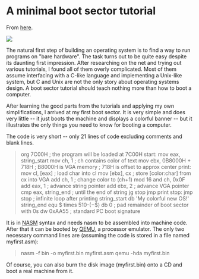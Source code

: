 # A minimal boot sector tutorial

From [here](https://yinwang0.substack.com/p/boot-sector).

![](https://substackcdn.com/image/fetch/w_1456,c_limit,f_auto,q_auto:good,fl_progressive:steep/https%3A%2F%2Fbucketeer-e05bbc84-baa3-437e-9518-adb32be77984.s3.amazonaws.com%2Fpublic%2Fimages%2F21bd9773-9983-432b-acbf-6ec2d2ccf57f_720x400.png)

The natural first step of building an operating system is to find a way to run programs on "bare hardware". The task turns out to be quite easy despite its daunting first impression. After researching on the net and trying out various tutorials, I found all of them overly complicated. Most of them assume interfacing with a C-like language and implementing a Unix-like system, but C and Unix are not the only story about operating systems design. A boot sector tutorial should teach nothing more than how to boot a computer.

After learning the good parts from the tutorials and applying my own simplifications, I arrived at my first boot sector. It is very simple and does very little -- it just boots the machine and displays a colorful banner -- but it illustrates the only things you need to know for booting a computer.

The code is very short -- only 21 lines of code excluding comments and blank lines.

> org 7C00H                      ; the program will be loaded at 7C00H
>     start:
>       mov eax, string_start
>       mov ch, 1                    ; ch contains color of text
>       mov ebx, 0B8000H + 718H      ; B8000H is VGA memory
>                                    ; 718H is offset to approx center
>     print:
>       mov cl, [eax]                ; load char into cl
>       mov [ebx], cx                ; store [color:char] from cx into VGA
>       add ch, 1                    ; change color to (ch+1) mod 16
>       and ch, 0x0F
>       add eax, 1                   ; advance string pointer
>       add ebx, 2                   ; advance VGA pointer
>       cmp eax, string_end          ; until the end of string
>       jg stop
>       jmp print
>     stop:
>       jmp stop                     ; infinite loop after printing
>     string_start db 'My colorful new OS!'
>       string_end equ $
>     times 510-($-$$) db 0        ; pad remainder of boot sector with 0s
>       dw 0xAA55                    ; standard PC boot signature

<span>It is in</span> [NASM](http://www.nasm.us) <span>syntax and needs nasm to be assembled into machine code. After that it can be booted by</span> [QEMU](http://www.qemu.org)<span>, a processor emulator. The only two necessary command lines are (assuming the code is stored in a file named myfirst.asm):</span>

> nasm -f bin -o myfirst.bin myfirst.asm
>     qemu -hda myfirst.bin

Of course, you can also burn the disk image (myfirst.bin) onto a CD and boot a real machine from it.
